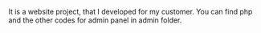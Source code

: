 It is a website project, that I developed for my customer. You can find php and the other codes for admin panel in admin folder.
